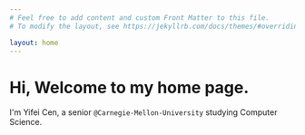 ```yaml
---
# Feel free to add content and custom Front Matter to this file.
# To modify the layout, see https://jekyllrb.com/docs/themes/#overriding-theme-defaults

layout: home
---
```


# Hi, Welcome to my home page. 

I'm Yifei Cen, a senior `@Carnegie-Mellon-University` studying Computer Science. 